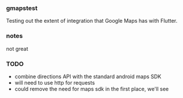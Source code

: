 ### gmapstest

Testing out the extent of integration that Google Maps has with Flutter.

### notes
not great

### TODO
- combine directions API with the standard android maps SDK
- will need to use http for requests
- could remove the need for maps sdk in the first place, we'll see
  
